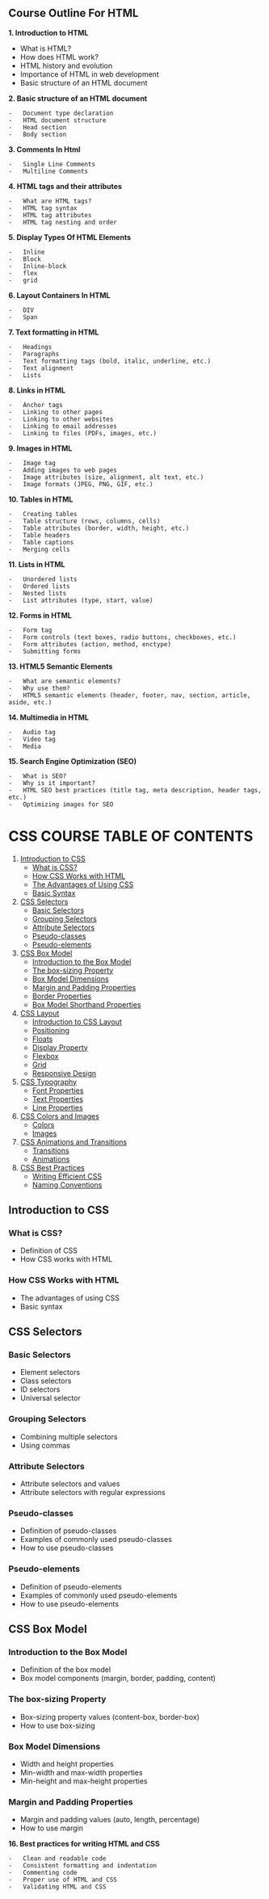 ## Course Outline For HTML

**1. Introduction to HTML** 

- What is HTML? 
- How does HTML work? 
- HTML history and evolution 
- Importance of HTML in web development 
- Basic structure of an HTML document

**2. Basic structure of an HTML document**

    -   Document type declaration
    -   HTML document structure
    -   Head section
    -   Body section

**3. Comments In Html**

    -   Single Line Comments
    -   Multiline Comments

**4. HTML tags and their attributes**

    -   What are HTML tags?
    -   HTML tag syntax
    -   HTML tag attributes
    -   HTML tag nesting and order

**5. Display Types Of HTML Elements**

    -   Inline
    -   Block
    -   Inline-block
    -   flex
    -   grid

**6. Layout Containers In HTML**

    -   DIV
    -   Span

**7. Text formatting in HTML**

    -   Headings
    -   Paragraphs
    -   Text formatting tags (bold, italic, underline, etc.)
    -   Text alignment
    -   Lists

**8. Links in HTML**

    -   Anchor tags
    -   Linking to other pages
    -   Linking to other websites
    -   Linking to email addresses
    -   Linking to files (PDFs, images, etc.)

**9. Images in HTML**

    -   Image tag
    -   Adding images to web pages
    -   Image attributes (size, alignment, alt text, etc.)
    -   Image formats (JPEG, PNG, GIF, etc.)

**10. Tables in HTML**

    -   Creating tables
    -   Table structure (rows, columns, cells)
    -   Table attributes (border, width, height, etc.)
    -   Table headers
    -   Table captions
    -   Merging cells

**11. Lists in HTML**

    -   Unordered lists
    -   Ordered lists
    -   Nested lists
    -   List attributes (type, start, value)

**12. Forms in HTML**

    -   Form tag
    -   Form controls (text boxes, radio buttons, checkboxes, etc.)
    -   Form attributes (action, method, enctype)
    -   Submitting forms

**13. HTML5 Semantic Elements**

    -   What are semantic elements?
    -   Why use them?
    -   HTML5 semantic elements (header, footer, nav, section, article, aside, etc.)

**14. Multimedia in HTML**

    -   Audio tag
    -   Video tag
    -   Media

**15. Search Engine Optimization (SEO)**

    -   What is SEO?
    -   Why is it important?
    -   HTML SEO best practices (title tag, meta description, header tags, etc.)
    -   Optimizing images for SEO

CSS COURSE TABLE OF CONTENTS
=============================

1.  [Introduction to CSS](#introduction-to-css)
    *   [What is CSS?](#what-is-css)
    *   [How CSS Works with HTML](#how-css-works-with-html)
    *   [The Advantages of Using CSS](#the-advantages-of-using-css)
    *   [Basic Syntax](#basic-syntax)
2.  [CSS Selectors](#css-selectors)
    *   [Basic Selectors](#basic-selectors)
    *   [Grouping Selectors](#grouping-selectors)
    *   [Attribute Selectors](#attribute-selectors)
    *   [Pseudo-classes](#pseudo-classes)
    *   [Pseudo-elements](#pseudo-elements)
3.  [CSS Box Model](#css-box-model)
    *   [Introduction to the Box Model](#introduction-to-the-box-model)
    *   [The box-sizing Property](#the-box-sizing-property)
    *   [Box Model Dimensions](#box-model-dimensions)
    *   [Margin and Padding Properties](#margin-and-padding-properties)
    *   [Border Properties](#border-properties)
    *   [Box Model Shorthand Properties](#box-model-shorthand-properties)
4.  [CSS Layout](#css-layout)
    *   [Introduction to CSS Layout](#introduction-to-css-layout)
    *   [Positioning](#positioning)
    *   [Floats](#floats)
    *   [Display Property](#display-property)
    *   [Flexbox](#flexbox)
    *   [Grid](#grid)
    *   [Responsive Design](#responsive-design)
5.  [CSS Typography](#css-typography)
    *   [Font Properties](#font-properties)
    *   [Text Properties](#text-properties)
    *   [Line Properties](#line-properties)
6.  [CSS Colors and Images](#css-colors-and-images)
    *   [Colors](#colors)
    *   [Images](#images)
7.  [CSS Animations and Transitions](#css-animations-and-transitions)
    *   [Transitions](#transitions)
    *   [Animations](#animations)
8.  [CSS Best Practices](#css-best-practices)
    *   [Writing Efficient CSS](#writing-efficient-css)
    *   [Naming Conventions](#naming-conventions)

Introduction to CSS
-------------------

### What is CSS?

*   Definition of CSS
*   How CSS works with HTML

### How CSS Works with HTML

*   The advantages of using CSS
*   Basic syntax

CSS Selectors
-------------

### Basic Selectors

*   Element selectors
*   Class selectors
*   ID selectors
*   Universal selector

### Grouping Selectors

*   Combining multiple selectors
*   Using commas

### Attribute Selectors

*   Attribute selectors and values
*   Attribute selectors with regular expressions

### Pseudo-classes

*   Definition of pseudo-classes
*   Examples of commonly used pseudo-classes
*   How to use pseudo-classes

### Pseudo-elements

*   Definition of pseudo-elements
*   Examples of commonly used pseudo-elements
*   How to use pseudo-elements

CSS Box Model
-------------

### Introduction to the Box Model

*   Definition of the box model
*   Box model components (margin, border, padding, content)

### The box-sizing Property

*   Box-sizing property values (content-box, border-box)
*   How to use box-sizing

### Box Model Dimensions

*   Width and height properties
*   Min-width and max-width properties
*   Min-height and max-height properties

### Margin and Padding Properties

*   Margin and padding values (auto, length, percentage)
*   How to use margin

**16. Best practices for writing HTML and CSS**

    -   Clean and readable code
    -   Consistent formatting and indentation
    -   Commenting code
    -   Proper use of HTML and CSS
    -   Validating HTML and CSS
